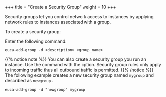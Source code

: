 +++
title = "Create a Security Group"
weight = 10
+++

Security groups let you control network access to instances by applying network rules to instances associated with a group. 

To create a security group: 

Enter the following command: 

    euca-add-group -d <description> <group_name>


{{% notice note %}}
You can also create a security group you run an instance. Use the command with the option. Security group rules only apply to incoming traffic thus all outbound traffic is permitted. 
{{% /notice %}}
The following example creates a new security group named `mygroup` and described as `newgroup` . 



    euca-add-group -d "newgroup" mygroup

